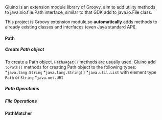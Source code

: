 Gluino is an extension module library of Groovy, aim to add utility methods to java.nio.file.Path interface, similar to that GDK add to java.io.File class.

This project is Groovy extension module,so **automatically** adds methods to already existing classes and interfaces (even Java standard API).

#### Path

##### Create Path object
To create a Path object, `Paths#get()` methods are usually used.
Gluino add `toPath()` methods for creating Path object to the following types:
*`java.lang.String`
*`java.lang.String[]`
*`java.util.List` with element type `Path` or `String`
*`java.net.URI`

##### Path Operations

##### File Operations

#### PathMatcher

